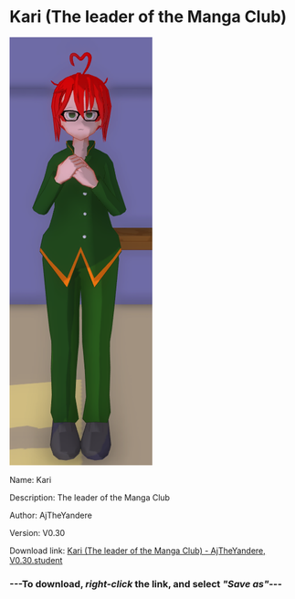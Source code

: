 # Kari (The leader of the Manga Club)

<img src = "https://raw.githubusercontent.com/Arbiter1223/Daigaku-Gurashi-Custom-Students/master/Students/Files/Kari%20(The%20leader%20of%20the%20Manga%20Club).png">

Name: Kari

Description: The leader of the Manga Club

Author: AjTheYandere

Version: V0.30

Download link: <a href="https://raw.githubusercontent.com/Arbiter1223/Daigaku-Gurashi-Custom-Students/master/Students/Files/Kari%20(The%20leader%20of%20the%20Manga%20Club)%20-%20AjTheYandere%2C%20V0.30.student">Kari (The leader of the Manga Club) - AjTheYandere, V0.30.student</a>

### ---**To download, _right-click_ the link, and select _"Save as"_**---
